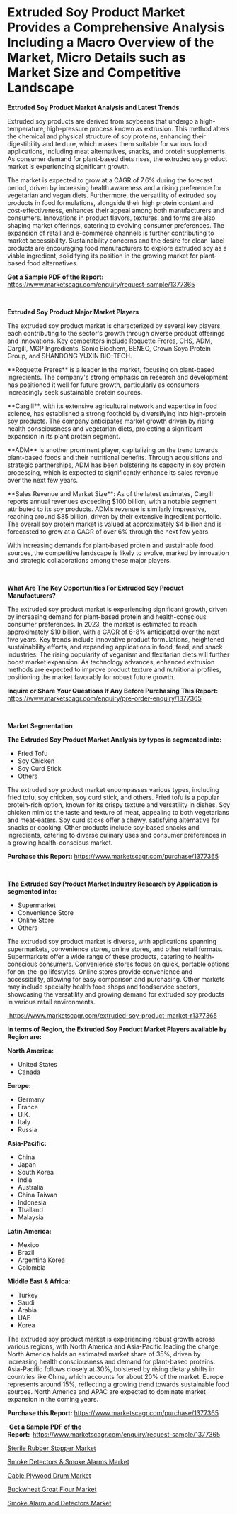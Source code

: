 <p><h1>Extruded Soy Product Market Provides a Comprehensive Analysis Including a Macro Overview of the Market, Micro Details such as Market Size and Competitive Landscape</h1></p><p><strong>Extruded Soy Product Market Analysis and Latest Trends</strong></p>
<p><p>Extruded soy products are derived from soybeans that undergo a high-temperature, high-pressure process known as extrusion. This method alters the chemical and physical structure of soy proteins, enhancing their digestibility and texture, which makes them suitable for various food applications, including meat alternatives, snacks, and protein supplements. As consumer demand for plant-based diets rises, the extruded soy product market is experiencing significant growth.</p><p>The market is expected to grow at a CAGR of 7.6% during the forecast period, driven by increasing health awareness and a rising preference for vegetarian and vegan diets. Furthermore, the versatility of extruded soy products in food formulations, alongside their high protein content and cost-effectiveness, enhances their appeal among both manufacturers and consumers. Innovations in product flavors, textures, and forms are also shaping market offerings, catering to evolving consumer preferences. The expansion of retail and e-commerce channels is further contributing to market accessibility. Sustainability concerns and the desire for clean-label products are encouraging food manufacturers to explore extruded soy as a viable ingredient, solidifying its position in the growing market for plant-based food alternatives.</p></p>
<p><strong>Get a Sample PDF of the Report:&nbsp;</strong> <a href="https://www.marketscagr.com/enquiry/request-sample/1377365?utm_campaign=2517&utm_medium=2&utm_source=Github&utm_content=ia&utm_term=28032025&utm_id=extruded-soy-product">https://www.marketscagr.com/enquiry/request-sample/1377365</a></p>
<p>&nbsp;</p>
<p><strong>Extruded Soy Product Major Market Players</strong></p>
<p><p>The extruded soy product market is characterized by several key players, each contributing to the sector's growth through diverse product offerings and innovations. Key competitors include Roquette Freres, CHS, ADM, Cargill, MGP Ingredients, Sonic Biochem, BENEO, Crown Soya Protein Group, and SHANDONG YUXIN BIO-TECH.</p><p>**Roquette Freres** is a leader in the market, focusing on plant-based ingredients. The company's strong emphasis on research and development has positioned it well for future growth, particularly as consumers increasingly seek sustainable protein sources. </p><p>**Cargill**, with its extensive agricultural network and expertise in food science, has established a strong foothold by diversifying into high-protein soy products. The company anticipates market growth driven by rising health consciousness and vegetarian diets, projecting a significant expansion in its plant protein segment.</p><p>**ADM** is another prominent player, capitalizing on the trend towards plant-based foods and their nutritional benefits. Through acquisitions and strategic partnerships, ADM has been bolstering its capacity in soy protein processing, which is expected to significantly enhance its sales revenue over the next few years.</p><p>**Sales Revenue and Market Size**: As of the latest estimates, Cargill reports annual revenues exceeding $100 billion, with a notable segment attributed to its soy products. ADM’s revenue is similarly impressive, reaching around $85 billion, driven by their extensive ingredient portfolio. The overall soy protein market is valued at approximately $4 billion and is forecasted to grow at a CAGR of over 6% through the next few years.</p><p>With increasing demands for plant-based protein and sustainable food sources, the competitive landscape is likely to evolve, marked by innovation and strategic collaborations among these major players.</p></p>
<p>&nbsp;</p>
<p><strong>What Are The Key Opportunities For Extruded Soy Product Manufacturers?</strong></p>
<p><p>The extruded soy product market is experiencing significant growth, driven by increasing demand for plant-based protein and health-conscious consumer preferences. In 2023, the market is estimated to reach approximately $10 billion, with a CAGR of 6-8% anticipated over the next five years. Key trends include innovative product formulations, heightened sustainability efforts, and expanding applications in food, feed, and snack industries. The rising popularity of veganism and flexitarian diets will further boost market expansion. As technology advances, enhanced extrusion methods are expected to improve product texture and nutritional profiles, positioning the market favorably for robust future growth.</p></p>
<p><strong>Inquire or Share Your Questions If Any Before Purchasing This Report:</strong> <a href="https://www.marketscagr.com/enquiry/pre-order-enquiry/1377365?utm_campaign=2517&utm_medium=2&utm_source=Github&utm_content=ia&utm_term=28032025&utm_id=extruded-soy-product">https://www.marketscagr.com/enquiry/pre-order-enquiry/1377365</a></p>
<p>&nbsp;</p>
<p><strong>Market Segmentation</strong></p>
<p><strong>The Extruded Soy Product Market Analysis by types is segmented into:</strong></p>
<p><ul><li>Fried Tofu</li><li>Soy Chicken</li><li>Soy Curd Stick</li><li>Others</li></ul></p>
<p><p>The extruded soy product market encompasses various types, including fried tofu, soy chicken, soy curd stick, and others. Fried tofu is a popular protein-rich option, known for its crispy texture and versatility in dishes. Soy chicken mimics the taste and texture of meat, appealing to both vegetarians and meat-eaters. Soy curd sticks offer a chewy, satisfying alternative for snacks or cooking. Other products include soy-based snacks and ingredients, catering to diverse culinary uses and consumer preferences in a growing health-conscious market.</p></p>
<p><strong>Purchase this Report:&nbsp;</strong><a href="https://www.marketscagr.com/purchase/1377365?utm_campaign=2517&utm_medium=2&utm_source=Github&utm_content=ia&utm_term=28032025&utm_id=extruded-soy-product">https://www.marketscagr.com/purchase/1377365</a></p>
<p>&nbsp;</p>
<p><strong>The Extruded Soy Product Market Industry Research by Application is segmented into:</strong></p>
<p><ul><li>Supermarket</li><li>Convenience Store</li><li>Online Store</li><li>Others</li></ul></p>
<p><p>The extruded soy product market is diverse, with applications spanning supermarkets, convenience stores, online stores, and other retail formats. Supermarkets offer a wide range of these products, catering to health-conscious consumers. Convenience stores focus on quick, portable options for on-the-go lifestyles. Online stores provide convenience and accessibility, allowing for easy comparison and purchasing. Other markets may include specialty health food shops and foodservice sectors, showcasing the versatility and growing demand for extruded soy products in various retail environments.</p></p>
<p><a href="https://www.marketscagr.com/extruded-soy-product-market-r1377365?utm_campaign=2517&utm_medium=2&utm_source=Github&utm_content=ia&utm_term=28032025&utm_id=extruded-soy-product">&nbsp;https://www.marketscagr.com/extruded-soy-product-market-r1377365</a></p>
<p><strong>In terms of Region, the Extruded Soy Product Market Players available by Region are:</strong></p>
<p>
    <p> <strong> North America: </strong>
        <ul>
            <li>United States</li>
            <li>Canada</li>
        </ul>
        </p> 
    <p> <strong> Europe: </strong>
        <ul>
            <li>Germany</li>
            <li>France</li>
            <li>U.K.</li>
            <li>Italy</li>
            <li>Russia</li>
        </ul>
        </p> 
    <p> <strong> Asia-Pacific: </strong>
        <ul>
            <li>China</li>
            <li>Japan</li>
            <li>South Korea</li>
            <li>India</li>
            <li>Australia</li>
            <li>China Taiwan</li>
            <li>Indonesia</li>
            <li>Thailand</li>
            <li>Malaysia</li>
        </ul>
        </p> 
    <p> <strong> Latin America: </strong>
        <ul>
            <li>Mexico</li>
            <li>Brazil</li>
            <li>Argentina Korea</li>
            <li>Colombia</li>
        </ul>
        </p> 
    <p> <strong> Middle East & Africa: </strong>
        <ul>
            <li>Turkey</li>
            <li>Saudi</li>
            <li>Arabia</li>
            <li>UAE</li>
            <li>Korea</li>
        </ul>
    </p>
    </p>
<p><p>The extruded soy product market is experiencing robust growth across various regions, with North America and Asia-Pacific leading the charge. North America holds an estimated market share of 35%, driven by increasing health consciousness and demand for plant-based proteins. Asia-Pacific follows closely at 30%, bolstered by rising dietary shifts in countries like China, which accounts for about 20% of the market. Europe represents around 15%, reflecting a growing trend towards sustainable food sources. North America and APAC are expected to dominate market expansion in the coming years.</p></p>
<p><strong>Purchase this Report: </strong><a href="https://www.marketscagr.com/purchase/1377365?utm_campaign=2517&utm_medium=2&utm_source=Github&utm_content=ia&utm_term=28032025&utm_id=extruded-soy-product">https://www.marketscagr.com/purchase/1377365</a></p>
<p>&nbsp;<strong>Get a Sample PDF of the Report:&nbsp;&nbsp;</strong><a href="https://www.marketscagr.com/enquiry/request-sample/1377365?utm_campaign=2517&utm_medium=2&utm_source=Github&utm_content=ia&utm_term=28032025&utm_id=extruded-soy-product">https://www.marketscagr.com/enquiry/request-sample/1377365</a></p>
<p><strong></strong></p>
<p><p><a href="https://github.com/GenaGaines34/Market-Research-Report-List-2/blob/main/sterile-rubber-stopper-market.md?utm_campaign=2517&utm_medium=2&utm_source=Github&utm_content=ia&utm_term=28032025&utm_id=extruded-soy-product">Sterile Rubber Stopper Market</a></p><p><a href="https://www.linkedin.com/pulse/future-growth-trends-smoke-detectors-alarms-market-forecasted-ik41f?utm_campaign=2517&utm_medium=2&utm_source=Github&utm_content=ia&utm_term=28032025&utm_id=extruded-soy-product">Smoke Detectors & Smoke Alarms Market</a></p><p><a href="https://www.linkedin.com/pulse/estimating-size-cable-plywood-drum-market-current-cagr-xac8c?utm_campaign=2517&utm_medium=2&utm_source=Github&utm_content=ia&utm_term=28032025&utm_id=extruded-soy-product">Cable Plywood Drum Market</a></p><p><a href="https://github.com/JakirUddin511/Market-Research-Report-List-2/blob/main/buckwheat-groat-flour-market.md?utm_campaign=2517&utm_medium=2&utm_source=Github&utm_content=ia&utm_term=28032025&utm_id=extruded-soy-product">Buckwheat Groat Flour Market</a></p><p><a href="https://www.linkedin.com/pulse/smoke-alarm-detectors-market-size-report-projected-cagr-81bjf?utm_campaign=2517&utm_medium=2&utm_source=Github&utm_content=ia&utm_term=28032025&utm_id=extruded-soy-product">Smoke Alarm and Detectors Market</a></p></p>